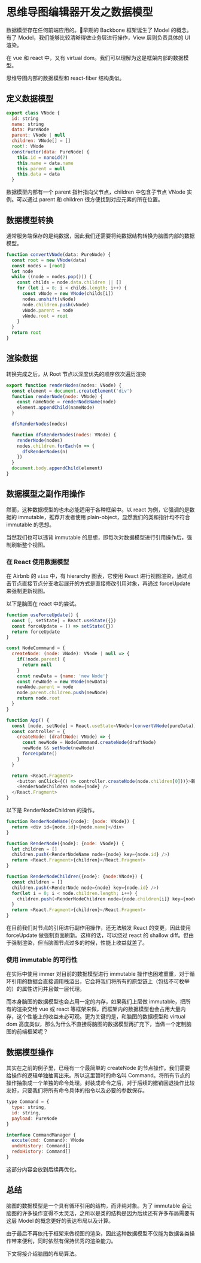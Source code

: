 # 思维导图编辑器开发之数据模型

数据模型存在任何前端应用的。早期的 Backbone 框架诞生了 Model 的概念。
有了 Model，我们能够比较清晰得做业务层进行操作，View 层则负责具体的 UI 渲染。

在 vue 和 react 中，又有 virtual dom。我们可以理解为这是框架内部的数据模型。

思维导图内部的数据模型和 react-fiber 结构类似。

## 定义数据模型

```js
export class VNode {
  id: string
  name: string
  data: PureNode
  parent: VNode | null
  children: VNode[] = []
  root!: VNode
  constructor(data: PureNode) {
    this.id = nanoid(7)
    this.name = data.name
    this.parent = null
    this.data = data
  }
```

数据模型内部有一个 parent 指针指向父节点，children 中包含子节点 VNode 实例。可以通过 parent 和 children 很方便找到对应元素的所在位置。

## 数据模型转换

通常服务端保存的是纯数据，因此我们还需要将纯数据结构转换为脑图内部的数据模型。

```js
function convertVNode(data: PureNode) {
  const root = new VNode(data)
  const nodes = [root]
  let node
  while ((node = nodes.pop())) {
    const childs = node.data.children || []
    for (let i = 0; i < childs.length; i++) {
      const vNode = new VNode(childs[i])
      nodes.unshift(vNode)
      node.children.push(vNode)
      vNode.parent = node
      vNode.root = root
    }
  }
  return root
}
```

## 渲染数据

转换完成之后，从 Root 节点以深度优先的顺序依次遍历渲染

```js
export function renderNodes(nodes: VNode) {
  const element = document.createElement('div')
  function renderNode(node: VNode) {
    const nameNode = renderNodeName(node)
    element.appendChild(nameNode)
  }

  dfsRenderNodes(nodes)

  function dfsRenderNodes(nodes: VNode) {
    renderNode(nodes)
    nodes.children.forEach(n => {
      dfsRenderNodes(n)
    })
  }
  document.body.appendChild(element)
}
```

## 数据模型之副作用操作

然而，这种数据模型的也未必能适用于各种框架中。以 react 为例，它强调的是数据的 immutable，推荐开发者使用 plain-object，显然我们的类和指针均不符合 immutable 的思想。

当然我们也可以违背 immutable 的思想，即每次对数据模型进行引用操作后，强制刷新整个视图。

### 在 React 使用数据模型

在 Airbnb 的 `visx` 中，有 hierarchy 图表，它使用 React 进行视图渲染，通过点击节点直接节点分支收起展开的方式是直接修改引用对象，再通过 forceUpdate 来强制更新视图。

以下是脑图在 react 中的尝试。

```js
function useForceUpdate() {
  const [, setState] = React.useState({})
  const forceUpdate = () => setState({})
  return forceUpdate
}

const NodeCommmand = {
  createNode: (node: VNode): VNode | null => {
    if(!node.parent) {
      return null
    }
    const newData = {name: 'new Node'}
    const newNode = new VNode(newData)
    newNode.parent = node
    node.parent.children.push(newNode)
    return node.root
  }
}

function App() {
  const [node, setNode] = React.useState<VNode>(convertVNode(pureData))
  const controller = {
    createNode: (draftNode: VNode) => {
      const newNode = NodeCommmand.createNode(draftNode)
      newNode && setNode(newNode)
      forceUpdate()
    }
  }

  return <React.Fragment>
    <button onClick={() => controller.createNode(node.children[0]))}>新增节点</button>
    <RenderNodeChildren node={node} />
  </React.Fragment>
}
```

以下是 RenderNodeChildren 的操作。

```js
function RenderNodeName({node}: {node: VNode}) {
  return <div id={node.id}>{node.name}</div>
}

function RenderNode({node}: {node: VNode}) {
  let children = []
  children.push(<RenderNodeName node={node} key={node.id} />)
  return <React.Fragment>{children}</React.Fragment>
}

function RenderNodeChildren({node}: {node:VNode}) {
  const children = []
  children.push(<RenderNode node={node} key={node.id} />)
  for(let i = 0; i < node.children.length; i++) {
    children.push(<RenderNodeChildren node={node.children[i]} key={node.children[i].id}/>)
  }
  return <React.Fragment>{children}</React.Fragment>
}
```

在目前我们对节点的引用进行副作用操作，还无法触发 React 的变更，因此使用 forceUpdate 做强制页面刷新。这样的话，可以绕过 react 的 shallow diff。但由于强制渲染，但当脑图节点过多的时候，性能上收益就差了。

### 使用 immutable 的可行性

在实际中使用 immer 对目前的数据模型进行 immutable 操作也困难重重，对于循环引用的数据会直接调用栈溢出，它会将我们将所有的原型链上（包括不可枚举的）的属性访问并且做一层代理。

而本身脑图的数据模型也会占用一定的内存，如果我们上层做 immutable，把所有的渲染交给 vue 或 react 等框架来做，而框架内的数据模型也会占用大量内存，这个性能上的收益未必可观。更为关键的是，和脑图的数据模型和 virtual dom 高度类似，那么为什么不直接将脑图的数据模型再扩充下，当做一个定制脑图的前端框架呢？

## 数据模型操作

其实在之前的例子里，已经有一个最简单的 createNode 的节点操作。我们需要给操作的逻辑单独抽离出来。所以这里暂时的命名叫 Command。将所有节点的操作抽象成一个单独的命令处理。封装成命令之后，对于后续的撤销回退操作比较友好，只要我们将所有命令具体的指令以及必要的参数保存。

```js
type Command = {
  type: string,
  id: string,
  payload: PureNode
}

interface CommandManager {
  excute(cmd: Command): VNode
  undoHistory: Command[]
  redoHistory: Command[]
}
```

这部分内容会放到后续再优化。

## 总结

脑图的数据模型是一个具有循环引用的结构，而非纯对象。为了 immutable 会让脑图的许多操作变得不太灵活，之所以是类的结构是因为后续还有许多布局需要有这层 Model 的概念更好的表达布局以及计算。

由于最后不再依托于框架来做视图的渲染，因此这种数据模型不仅能为数据各类操作带来便利，同时依然有保持优秀的渲染能力。

下文将接介绍脑图的布局算法。
